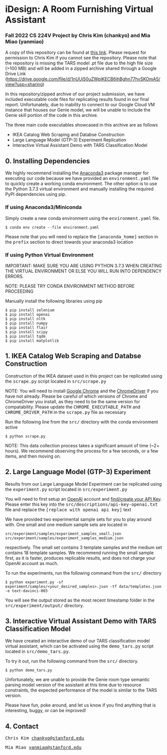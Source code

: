 # iDesign: A Room Furnishing Virtual Assistant
### Fall 2022 CS 224V Project by Chris Kim (chankyo) and Mia Miao (yanmiao)
A copy of this repository can be found at [this link](https://github.com/kimchankyo/cs224v-final-project-submission). Please request for permission to Chris Kim if you cannot see the repository. Please note that the repository is missing the TARS model .pt file due to the high file size (>100 MB) and will be added in a zipped archive shared through a Google Drive Link (https://drive.google.com/file/d/1nUUj50uZWpjKECB6ihBghn77hvSKOmA5/view?usp=sharing)

In this repository/zipped archive of our project submission, we have included executable code files for replicating results found in our final report. Unfortunately, due to inability to connect to our Google Cloud VM instance that houses our Genie model, we will be unable to include the Genie skill portion of the code in this archive. 

The three main code executables showcased in this archive are as follows
<ul>
  <li>IKEA Catalog Web Scraping and Databse Construction</li>
  <li>Large Language Model (GTP-3) Experiment Replication</li>
  <li>Interactive Virtual Assistant Demo with TARS Classification Model</li>
</ul>


## 0. Installing Dependencies
We highly recommend installing the [Anaconda3](https://www.anaconda.com/) package manager for executing our code because we have provided an <tt>environment.yaml</tt> file to quickly create a working conda environment. The other option is to use the Python 3.7.3 virtual environment and manually installing the required PyPI dependencies using pip.

### If using Anaconda3/Miniconda
Simply create a new conda environment using the <tt>environment.yaml</tt> file.
```
$ conda env create --file environment.yaml
```
Please note that you will need to replace the <tt>[anaconda_home]</tt> section in the <tt>prefix</tt> section to direct towards your anaconda3 location

### If using Python Virtual Environment
IMPORTANT: MAKE SURE YOU ARE USING PYTHON 3.7.3 WHEN CREATING THE VIRTUAL ENVIRONMENT OR ELSE YOU WILL RUN INTO DEPENDENCY ERRORS.

NOTE: PLEASE TRY CONDA ENVIRONMENT METHOD BEFORE PROCEEDING

Manually install the following libraries using pip
```
$ pip install selenium
$ pip install openai
$ pip install nltk
$ pip install numpy
$ pip install flair
$ pip install scipy
$ pip install tqdm
$ pip install matplotlib
```

## 1. IKEA Catalog Web Scraping and Databse Construction
Construction of the IKEA dataset used in this project can be replicated using the <tt>scrape.py</tt> script located in <tt>src/scrape.py</tt>

NOTE: You will need to install [Google Chrome](https://www.google.com/chrome/) and the [ChromeDriver](https://chromedriver.chromium.org/downloads) if you have not already. Please be careful of which versions of Chrome and ChromeDriver you install, as they need to be the same version for compatability. Please update the <tt>CHROME_EXECUTABLE_PATH</tt> and <tt>CHROME_DRIVER_PATH</tt> in the <tt>scrape.py</tt> file as necessary

Run the following line from the <tt>src/</tt> directory with the conda environment active
```
$ python scrape.py
```
NOTE: This data collection process takes a significant amount of time (~2+ hours). We recommend observing the process for a few seconds, or a few items, and then moving on.


## 2. Large Language Model (GTP-3) Experiment
Results from our Large Language Model Experiment can be replicated using the <tt>experiment.py</tt> script located in <tt>src/experiment.py</tt>

You will need to first setup an [OpenAI](https://openai.com/) account and [find/create your API Key](https://beta.openai.com/account/api-keys). Please enter this key into the <tt>src/descriptions/api-key-openai.txt</tt> file and replace the <tt>[replace with openai api key]</tt> text

We have provided two experimental sample sets for you to play around with. One small and one medium sample sets are located in 
```
src/experiment/samples/experiment_samples_small.json
src/experiment/samples/experiment_samples_medium.json
```
respectively. The small set contains 3 template samples and the medium set contains 18 template samples. We recommend running the small sample first, as it is faster, produces replicable results, and does not charge your OpenAI account as much.

To run the experiments, run the following command from the <tt>src/</tt> directory
```
$ python experiment.py -sf experiment/samples/<your_desired_samples>.json -tf data/templates.json -e text-davinci-003
```

You will see the output stored as the most recent timestamp folder in the <tt>src/experiment/output/</tt> directory.


## 3. Interactive Virtual Assistant Demo with TARS Classification Model
We have created an interactive demo of our TARS classification model virtual assistant, which can be activated using the <tt>demo_tars.py</tt> script located in <tt>src/demo_tars.py</tt>.

To try it out, run the following command from the <tt>src/</tt> directory.
```
$ python demo_tars.py
```

Unfortunately, we are unable to provide the Genie room type semantic parsing model version of the assistant at this time due to resource constraints, the expected performance of the model is similar to the TARS version.

Please have fun, poke around, and let us know if you find anything that is interesting, buggy, or can be improved!

## 4. Contact
<tt>Chris Kim   chankyo@stanford.edu</tt>

<tt>Mia Miao    yanmiao@stanford.edu</tt>